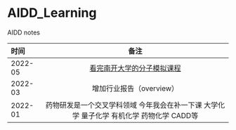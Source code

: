 # AIDD_Learning
AIDD notes


| 时间       |        备注 |
| :--------- | :--: | 
|2022-05|[看完南开大学的分子模拟课程](https://www.bilibili.com/video/BV1j7411U7fy)||
|2022-03|增加行业报告（overview）||
|2022-01|药物研发是一个交叉学科领域 今年我会在补一下课 大学化学 量子化学 有机化学 药物化学 CADD等||
